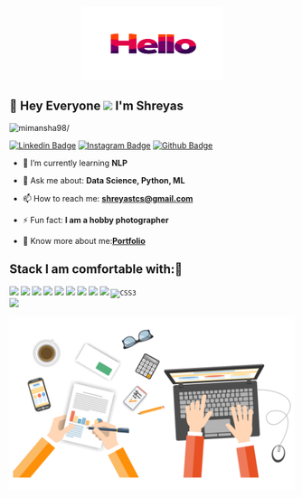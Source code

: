 
<!--
**shreyastc/shreyastc** is a ✨ _special_ ✨ repository because its `README.md` (this file) appears on your GitHub profile.

Here are some ideas to get you started:

- 🔭 I’m currently working on ...
- 🌱 I’m currently learning ...
- 👯 I’m looking to collaborate on ...
- 🤔 I’m looking for help with ...
- 💬 Ask me about ...
- 📫 How to reach me: ...
- 😄 Pronouns: ...
- ⚡ Fun fact: ...
-->



<!--[<img src="https://github.com/TheDudeThatCode/TheDudeThatCode/blob/master/Assets/Gmail.svg" alt="Gmail logo" height="32" width="30">](mailto:shreyastcs@gmail.com/) -->


<p align="center">
  <img src="https://github.com/shreyastc/shreyastc/blob/main/original.gif" height="130" width="250">
</p>
 
## :rainbow: Hey Everyone <img src="https://raw.githubusercontent.com/iampavangandhi/iampavangandhi/master/gifs/Hi.gif" width="30px"> I'm Shreyas
<p align="left"> <img src=https://komarev.com/ghpvc/?username=mimansha98 alt=mimansha98/></p>  

[![Linkedin Badge](https://img.shields.io/badge/linkedin-%230077B5.svg?&style=for-the-badge&logo=linkedin&logoColor=white)](https://www.linkedin.com/in/shreyastc/)
[![Instagram Badge](https://img.shields.io/badge/instagram-%23E4405F.svg?&style=for-the-badge&logo=instagram&logoColor=white)](https://www.instagram.com/shreyasnacamera)
[![Github Badge](https://img.shields.io/badge/github-%23100000.svg?&style=for-the-badge&logo=github&logoColor=white)](https://github.com/shreyastc)

- 🌱 I’m currently learning **NLP**

- 💬 Ask me about: **Data Science, Python, ML**

- 📫 How to reach me: **shreyastcs@gmail.com**

- ⚡ Fun fact: **I am a hobby photographer**

- 📄 Know more about me:[**Portfolio**](https://shreyastc.github.io/portfolio/)


## Stack I am comfortable with::rocket:
<code><img height="50" src="https://www.vectorlogo.zone/logos/python/python-ar21.svg"></code>
<code><img height="50" src="https://github.com/AwesomeLogos/logomono/blob/gh-pages/logos/tableau-software.svg"></code>
<code><img height="50" src="https://www.vectorlogo.zone/logos/java/java-horizontal.svg"></code>
<code><img height="50" src="https://www.vectorlogo.zone/logos/mysql/mysql-horizontal.svg"></code>
<code><img height="50" src="https://www.vectorlogo.zone/logos/github/github-ar21.svg"></code>
<code><img height="50" src="https://www.vectorlogo.zone/logos/jupyter/jupyter-ar21.svg"></code>
<code><img height="50" src="https://www.vectorlogo.zone/logos/numpy/numpy-ar21.svg"></code>
<code><img height="50" src="https://www.vectorlogo.zone/logos/tensorflow/tensorflow-ar21.svg"></code>
<code><img height="50" src="https://www.vectorlogo.zone/logos/w3_html5/w3_html5-ar21.svg"></code>
<code><img alt="CSS3" src="https://img.shields.io/badge/css3-%231572B6.svg?&style=for-the-badge&logo=css3&logoColor=white"/> </code>
<code><img height="50" src="https://www.vectorlogo.zone/logos/javascript/javascript-horizontal.svg"></code>

<p align="center">
  <img src="https://github.com/shreyastc/shreyastc/blob/main/readme3gif.gif" width="880">
</p> 
